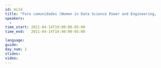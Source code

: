 ```yaml
---
id: mi14
title: "Foro comunidades (Women in Data Science Power and Engineering, WWCoCode, Las de Sistemas y TechQuiero)"
speakers:
  - 
time_start: 2021-04-14T19:00:00-05:00
time_end:   2021-04-14T19:40:00-05:00

language: 
guide:
day_num: 1
slides: 
video: 
---
```



